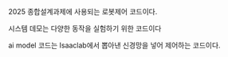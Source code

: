 2025 종합설계과제에 사용되는 로봇제어 코드이다.

시스템 데모는 다양한 동작을 실험하기 위한 코드이다

ai model 코드는 Isaaclab에서 뽑아낸 신경망을 넣어 제어하는 코드이다.
